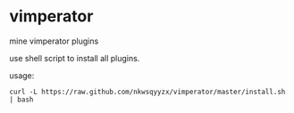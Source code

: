 vimperator
==========

mine vimperator plugins

use shell script to install all plugins.

usage:

```
curl -L https://raw.github.com/nkwsqyyzx/vimperator/master/install.sh | bash
```
